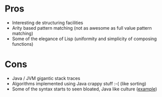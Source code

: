 # Pros

* Interesting de structuring facilities
* Arity based pattern matching (not as awesome as full value pattern matching)
* Some of the elegance of Lisp (uniformity and simplicity of composing functions)

# Cons

* Java / JVM gigantic stack traces
* Algorithms implemented using Java crappy stuff :-( (like sorting)
* Some of the syntax starts to seen bloated, Java like culture ([example](https://clojuredocs.org/clojure.core/-%3E))
